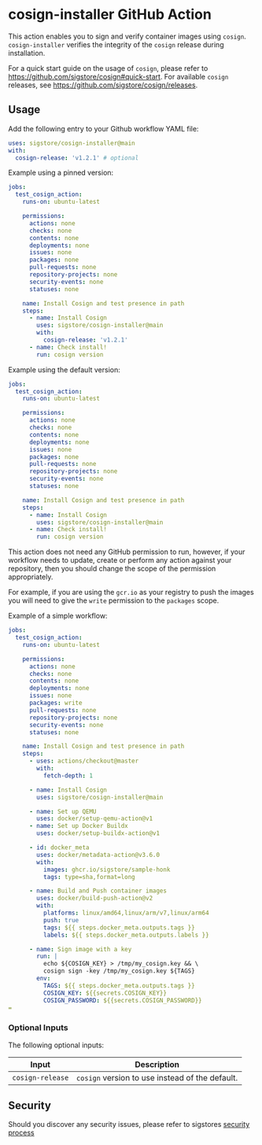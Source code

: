 # cosign-installer GitHub Action

This action enables you to sign and verify container images using `cosign`.
`cosign-installer` verifies the integrity of the `cosign` release during installation.

For a quick start guide on the usage of `cosign`, please refer to https://github.com/sigstore/cosign#quick-start.
For available `cosign` releases, see https://github.com/sigstore/cosign/releases.

## Usage

Add the following entry to your Github workflow YAML file:

```yaml
uses: sigstore/cosign-installer@main
with:
  cosign-release: 'v1.2.1' # optional
```

Example using a pinned version:

```yaml
jobs:
  test_cosign_action:
    runs-on: ubuntu-latest

    permissions:
      actions: none
      checks: none
      contents: none
      deployments: none
      issues: none
      packages: none
      pull-requests: none
      repository-projects: none
      security-events: none
      statuses: none

    name: Install Cosign and test presence in path
    steps:
      - name: Install Cosign
        uses: sigstore/cosign-installer@main
        with:
          cosign-release: 'v1.2.1'
      - name: Check install!
        run: cosign version
```

Example using the default version:

```yaml
jobs:
  test_cosign_action:
    runs-on: ubuntu-latest

    permissions:
      actions: none
      checks: none
      contents: none
      deployments: none
      issues: none
      packages: none
      pull-requests: none
      repository-projects: none
      security-events: none
      statuses: none

    name: Install Cosign and test presence in path
    steps:
      - name: Install Cosign
        uses: sigstore/cosign-installer@main
      - name: Check install!
        run: cosign version
```

This action does not need any GitHub permission to run, however, if your workflow needs to update, create or perform any
action against your repository, then you should change the scope of the permission appropriately.

For example, if you are using the `gcr.io` as your registry to push the images you will need to give the `write` permission
to the `packages` scope.

Example of a simple workflow:

```yaml
jobs:
  test_cosign_action:
    runs-on: ubuntu-latest

    permissions:
      actions: none
      checks: none
      contents: none
      deployments: none
      issues: none
      packages: write
      pull-requests: none
      repository-projects: none
      security-events: none
      statuses: none

    name: Install Cosign and test presence in path
    steps:
      - uses: actions/checkout@master
        with:
          fetch-depth: 1

      - name: Install Cosign
        uses: sigstore/cosign-installer@main

      - name: Set up QEMU
        uses: docker/setup-qemu-action@v1
      - name: Set up Docker Buildx
        uses: docker/setup-buildx-action@v1

      - id: docker_meta
        uses: docker/metadata-action@v3.6.0
        with:
          images: ghcr.io/sigstore/sample-honk
          tags: type=sha,format=long

      - name: Build and Push container images
        uses: docker/build-push-action@v2
        with:
          platforms: linux/amd64,linux/arm/v7,linux/arm64
          push: true
          tags: ${{ steps.docker_meta.outputs.tags }}
          labels: ${{ steps.docker_meta.outputs.labels }}

      - name: Sign image with a key
        run: |
          echo ${COSIGN_KEY} > /tmp/my_cosign.key && \
          cosign sign -key /tmp/my_cosign.key ${TAGS}
        env:
          TAGS: ${{ steps.docker_meta.outputs.tags }}
          COSIGN_KEY: ${{secrets.COSIGN_KEY}}
          COSIGN_PASSWORD: ${{secrets.COSIGN_PASSWORD}}
=
```

### Optional Inputs
The following optional inputs:

| Input | Description |
| --- | --- |
| `cosign-release` | `cosign` version to use instead of the default. |

## Security

Should you discover any security issues, please refer to sigstores [security
process](https://github.com/sigstore/community/blob/main/SECURITY.md)
